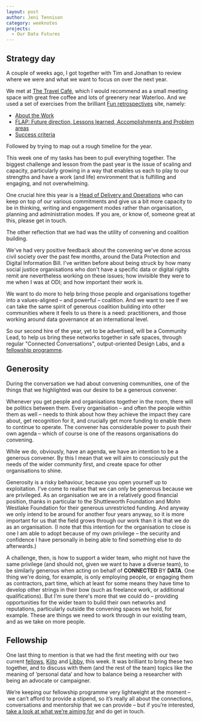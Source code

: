 ```yaml
---
layout: post
author: Jeni Tennison
category: weeknotes
projects:
  - Our Data Futures
---
```

## Strategy day

A couple of weeks ago, I got together with Tim and Jonathan to review where we were and what we want to focus on over the next year.

<!--more-->

We met at [The Travel Café](https://www.travel.cafe/cafe), which I would recommend as a small meeting space with great free coffee and lots of greenery near Waterloo. And we used a set of exercises from the brilliant [Fun retrospectives](https://www.funretrospectives.com/) site, namely:

* [About the Work](https://www.funretrospectives.com/about-the-work/)
* [FLAP: Future direction, Lessons learned, Accomplishments and Problem areas](https://www.funretrospectives.com/flap-activity-future-direction-lessons-learned-accomplishments-and-problem-areas/)
* [Success criteria](https://www.funretrospectives.com/success-criteria/)

Followed by trying to map out a rough timeline for the year.

This week one of my tasks has been to pull everything together. The biggest challenge and lesson from the past year is the issue of scaling and capacity, particularly growing in a way that enables us each to play to our strengths and have a work (and life) environment that is fulfilling and engaging, and not overwhelming.

One crucial hire this year is a [Head of Delivery and Operations](https://connectedbydata.org/jobs/head-of-delivery-and-ops) who can keep on top of our various commitments and give us a bit more capacity to be in thinking, writing and engagement modes rather than organisation, planning and administration modes. If you are, or know of, someone great at this, please get in touch. 

The other reflection that we had was the utility of convening and coalition building.

We've had very positive feedback about the convening we've done across civil society over the past few months, around the Data Protection and Digital Information Bill. I've written before about being struck by how many social justice organisations who don't have a specific data or digital rights remit are nevertheless working on these issues; how invisible they were to me when I was at ODI; and how important their work is.

We want to do more to help bring those people and organisations together into a values-aligned – and powerful – coalition. And we want to see if we can take the same spirit of generous coalition building into other communities where it feels to us there is a need: practitioners, and those working around data governance at an international level.

So our second hire of the year, yet to be advertised, will be a Community Lead, to help us bring these networks together in safe spaces, through regular "Connected Conversations", output-oriented Design Labs, and a [fellowship programme](https://connectedbydata.org/fellowship).

## Generosity

During the conversation we had about convening communities, one of the things that we highlighted was our desire to be a generous convener. 

Whenever you get people and organisations together in the room, there will be politics between them. Every organisation – and often the people within them as well – needs to think about how they achieve the impact they care about, get recognition for it, and crucially get more funding to enable them to continue to operate. The convener has considerable power to push their own agenda – which of course is one of the reasons organisations do convening.

While we do, obviously, have an agenda, we have an intention to be a generous convener. By this I mean that we will aim to consciously put the needs of the wider community first, and create space for other organisations to shine.

Generosity is a risky behaviour, because you open yourself up to exploitation. I've come to realise that we can only be generous because we are privileged. As an organisation we are in a relatively good financial position, thanks in particular to the Shuttleworth Foundation and Mohn Westlake Foundation for their generous unrestricted funding. And anyway we only intend to be around for another four years anyway, so it is more important for us that the field grows through our work than it is that we do as an organisation. (I note that this intention for the organisation to close is one I am able to adopt because of my own privilege – the security and confidence I have personally in being able to find something else to do afterwards.)

A challenge, then, is how to support a wider team, who might not have the same privilege (and should not, given we want to have a diverse team), to be similarly generous when acting on behalf of **CONNECTED** BY **DATA**. One thing we're doing, for example, is only employing people, or engaging them as contractors, part time, which at least for some means they have time to develop other strings in their bow (such as freelance work, or additional qualifications). But I'm sure there's more that we could do – providing opportunities for the wider team to build their own networks and reputations, particularly outside the convening spaces we hold, for example. These are things we need to work through in our existing team, and as we take on more people.

## Fellowship

One last thing to mention is that we had the first meeting with our two current [fellows](https://connectedbydata.org/fellowship), [Kiito](https://connectedbydata.org/people/kristophina-shilongo) and [Libby](https://connectedbydata.org/people/libby-young), this week. It was brilliant to bring these two together, and to discuss with them (and the rest of the team) topics like the meaning of ‘personal data’ and how to balance being a researcher with being an advocate or campaigner.

We’re keeping our fellowship programme very lightweight at the moment – we can’t afford to provide a stipend, so it’s really all about the connections, conversations and mentorship that we can provide – but if you’re interested, [take a look at what we’re aiming for](https://connectedbydata.org/fellowship) and do get in touch.
